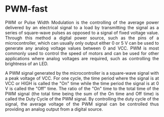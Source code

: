 # PWM-fast

<p align="justify">PWM or Pulse Width Modulation is the controlling of the average power delivered by an electrical signal to a load by transmitting the signal as a series of 
square-wave pulses as opposed to a signal of fixed voltage value. Through this method a digital power source, such as the pins of a microcontroller, which can usually only output 
either 0 or 5 V can be used to generate any analog voltage values between 0 and VCC. PWM is most commonly used to control the speed of motors and can be used for other 
applications where analog voltages are required, such as controlling the brightness of an LED.</p>

<p align="justify">A PWM signal generated by the microcontroller is a square-wave signal with a peak voltage of VCC. For one cycle, the time period where the signal is at VCC or 
HIGH is called the "On" time while the time period the signal is at 0 V is called the "Off" time. The ratio of the "On" time to the total time of the PWM signal (the total time 
being the sum of the On time and Off time) is called the Duty Cycle of the PWM signal. By controlling the duty cycle of the signal, the average voltage of the PWM signal can be 
controlled thus providing an analog output from a digital source.</p>
